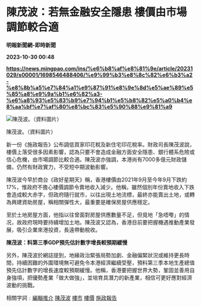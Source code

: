 # 陳茂波：若無金融安全隱患 樓價由市場調節較合適
**明報新聞網-即時新聞**

**2023-10-30 00:48**

**https://news.mingpao.com/ins/%e6%b8%af%e8%81%9e/article/20231029/s00001/1698546488406/%e9%99%b3%e8%8c%82%e6%b3%a2-%e8%8b%a5%e7%84%a1%e9%87%91%e8%9e%8d%e5%ae%89%e5%85%a8%e9%9a%b1%e6%82%a3-%e6%a8%93%e5%83%b9%e7%94%b1%e5%b8%82%e5%a0%b4%e8%aa%bf%e7%af%80%e8%bc%83%e5%90%88%e9%81%a9**

![陳茂波。（資料圖片）](https://fs.mingpao.com/ins/20231029/s00001/bc9608a2d890bcf67b4b8da400a066e0.jpg)

陳茂波。（資料圖片）

新一份《施政報告》公布調低買家印花稅及新住宅印花稅率。財政司長陳茂波說，樓價上落受很多因素影響，認為只要不會造成金融方面安全隱患、銀行體系危險或信心危機，由市場調節比較合適。陳茂波亦強調，本港尚有7000多億元財政儲備，仍然有財政實力，不受短中期波動影響。

陳茂波今早於商台《政好星期天》稱，香港樓價由2021年9月至今年9月下跌約17%，惟政府不擔心樓價調節令賣地收入減少。他稱，雖然個別年份賣地收入下跌會造成較大赤字，但政府隨行就市，以往出現土地流標，最終亦能賣出土地，或轉為興建資助房屋，稱相關彈性大，最重要是確保房屋供應穩定。

至於土地房屋方面，他指以往曾面對房屋供應數量不足，但覓地「急唔嚟」的情况，故政府現時要持續增加土地。陳茂波又認為，香港目前要把握機遇推動產業發展，吸引企業來港投資，長遠帶動稅收。

**陳茂波：料第三季GDP預先估計數字增長較預期緩慢**

另外，陳茂波於網誌提到，地緣政治緊張局勢加劇、金融偏緊狀況或維持更長時間，持續困難的外圍環境無可避免令本港經濟繼續受壓，預料第三季本地生產總值預先估計數字的增長速度較預期緩慢。他稱，香港要把握世界大勢，鞏固並善用自身強項，把優勢產業「做大做強」，並培育具潛力的新產業，相信可更好應對經濟波動的挑戰。

相關字詞﹕[編輯推介](https://news.mingpao.com/ins/%e6%b8%af%e8%81%9e/article/20231029/s00001/php/search2.php?pnssection=all&inssection=all&searchtype=A&keywords=%E7%B7%A8%E8%BC%AF%E6%8E%A8%E4%BB%8B) [陳茂波](https://news.mingpao.com/ins/%e6%b8%af%e8%81%9e/article/20231029/s00001/php/search2.php?pnssection=all&inssection=all&searchtype=A&keywords=%E9%99%B3%E8%8C%82%E6%B3%A2) [樓市](https://news.mingpao.com/ins/%e6%b8%af%e8%81%9e/article/20231029/s00001/php/search2.php?pnssection=all&inssection=all&searchtype=A&keywords=%E6%A8%93%E5%B8%82) [樓價](https://news.mingpao.com/ins/%e6%b8%af%e8%81%9e/article/20231029/s00001/php/search2.php?pnssection=all&inssection=all&searchtype=A&keywords=%E6%A8%93%E5%83%B9) [施政報告](https://news.mingpao.com/ins/%e6%b8%af%e8%81%9e/article/20231029/s00001/php/search2.php?pnssection=all&inssection=all&searchtype=A&keywords=%E6%96%BD%E6%94%BF%E5%A0%B1%E5%91%8A)